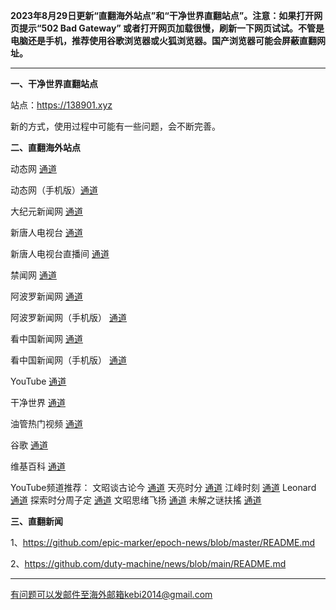 **2023年8月29日更新“直翻海外站点”和“干净世界直翻站点”。注意：如果打开网页提示“502 Bad Gateway” 或者打开网页加载很慢，刷新一下网页试试。不管是电脑还是手机，推荐使用谷歌浏览器或火狐浏览器。国产浏览器可能会屏蔽直翻网址。**

***

**一、干净世界直翻站点**

站点：https://138901.xyz

新的方式，使用过程中可能有一些问题，会不断完善。

**二、直翻海外站点**

动态网 [通道](https://free.dtku27.xyz/20) 

动态网（手机版）[通道](https://free.dtku27.xyz/21) 

大纪元新闻网 [通道](https://free.dtku27.xyz/21) 

新唐人电视台 [通道](https://free.dtku27.xyz/4) 

新唐人电视台直播间 [通道](https://free.dtku27.xyz/44) 

禁闻网 [通道](https://free.dtku27.xyz/3) 

阿波罗新闻网 [通道](https://free.dtku27.xyz/7) 

阿波罗新闻网（手机版） [通道](https://free.dtku27.xyz/53) 

看中国新闻网 [通道](https://free.dtku27.xyz/26) 

看中国新闻网（手机版） [通道](https://free.dtku27.xyz/54) 

YouTube [通道](https://free.dtku27.xyz/45) 

干净世界 [通道](https://free.dtku27.xyz/1) 

油管热门视频 [通道](https://free.dtku27.xyz/55) 

谷歌 [通道](https://free.dtku27.xyz/62) 

维基百科 [通道](https://free.dtku27.xyz/63) 

YouTube频道推荐： 文昭谈古论今 [通道](https://free.dtku27.xyz/46)  天亮时分 [通道](https://free.dtku27.xyz/47)  江峰时刻 [通道](https://free.dtku27.xyz/48)  Leonard [通道](https://free.dtku27.xyz/49)  探索时分周子定 [通道](https://free.dtku27.xyz/50) 文昭思绪飞扬 [通道](https://free.dtku27.xyz/51) 未解之谜扶搖 [通道](https://free.dtku27.xyz/52) 


**三、直翻新闻**

1、https://github.com/epic-marker/epoch-news/blob/master/README.md

2、https://github.com/duty-machine/news/blob/main/README.md

***


有问题可以发邮件至海外邮箱kebi2014@gmail.com
